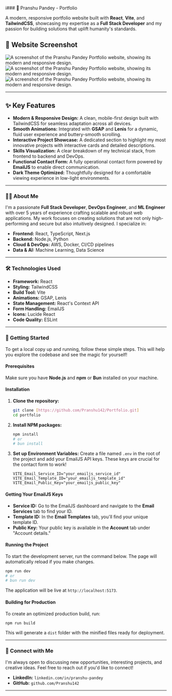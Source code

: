 i### 🚀 Pranshu Pandey - Portfolio

A modern, responsive portfolio website built with **React**, **Vite**, and **TailwindCSS**, showcasing my expertise as a **Full Stack Developer** and my passion for building solutions that uplift humanity's standards.

## 📸 Website Screenshot

![A screenshot of the Pranshu Pandey Portfolio website, showing its modern and responsive design.](./images/Screenshot%202025-09-16%20202618.png)
![A screenshot of the Pranshu Pandey Portfolio website, showing its modern and responsive design.](./images/Screenshot%202025-09-16%20202631.png)
![A screenshot of the Pranshu Pandey Portfolio website, showing its modern and responsive design.](./images/Screenshot%202025-09-16%20202643.png)



---

## ✨ Key Features

- **Modern & Responsive Design:** A clean, mobile-first design built with TailwindCSS for seamless adaptation across all devices.
- **Smooth Animations:** Integrated with **GSAP** and **Lenis** for a dynamic, fluid user experience and buttery-smooth scrolling.
- **Interactive Project Showcase:** A dedicated section to highlight my most innovative projects with interactive cards and detailed descriptions.
- **Skills Visualization:** A clear breakdown of my technical stack, from frontend to backend and DevOps.
- **Functional Contact Form:** A fully operational contact form powered by **EmailJS** to enable direct communication.
- **Dark Theme Optimized:** Thoughtfully designed for a comfortable viewing experience in low-light environments.

---

### 🧑‍💻 About Me

I'm a passionate **Full Stack Developer**, **DevOps Engineer**, and **ML Engineer** with over 5 years of experience crafting scalable and robust web applications. My work focuses on creating solutions that are not only high-performing and secure but also intuitively designed. I specialize in:

- **Frontend:** React, TypeScript, Next.js
- **Backend:** Node.js, Python
- **Cloud & DevOps:** AWS, Docker, CI/CD pipelines
- **Data & AI:** Machine Learning, Data Science

---

### 🛠️ Technologies Used

- **Framework:** React
- **Styling:** TailwindCSS
- **Build Tool:** Vite
- **Animations:** GSAP, Lenis
- **State Management:** React's Context API
- **Form Handling:** EmailJS
- **Icons:** Lucide React
- **Code Quality:** ESLint

---

### 🚀 Getting Started

To get a local copy up and running, follow these simple steps. This will help you explore the codebase and see the magic for yourself!

#### Prerequisites

Make sure you have **Node.js** and **npm** or **Bun** installed on your machine.

#### Installation

1.  **Clone the repository:**

    ```bash
    git clone [https://github.com/Pranshu142/Portfolio.git]
    cd portfolio
    ```

2.  **Install NPM packages:**

    ```bash
    npm install
    # or
    # bun install
    ```

3.  **Set up Environment Variables:**
    Create a file named `.env` in the root of the project and add your EmailJS API keys. These keys are crucial for the contact form to work!

    ```dotenv
    VITE_Email_Service_ID="your_emailjs_service_id"
    VITE_Email_Template_ID="your_emailjs_template_id"
    VITE_Email_Public_Key="your_emailjs_public_key"
    ```

#### Getting Your EmailJS Keys

- **Service ID:** Go to the EmailJS dashboard and navigate to the **Email Services** tab to find your ID.
- **Template ID:** In the **Email Templates** tab, you'll find your unique template ID.
- **Public Key:** Your public key is available in the **Account** tab under "Account details."

#### Running the Project

To start the development server, run the command below. The page will automatically reload if you make changes.

```bash
npm run dev
# or
# bun run dev
```

The application will be live at `http://localhost:5173`.

#### Building for Production

To create an optimized production build, run:

```bash
npm run build
```

This will generate a `dist` folder with the minified files ready for deployment.

---

### 🤝 Connect with Me

I'm always open to discussing new opportunities, interesting projects, and creative ideas. Feel free to reach out if you'd like to connect\!

- **LinkedIn:** `linkedin.com/in/pranshu-pandey`
- **GitHub:** `github.com/Pranshu142`

---
